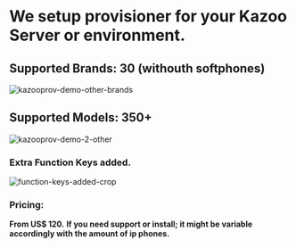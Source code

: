 # **We setup provisioner for your Kazoo Server or environment.**

## Supported Brands: 30 (withouth softphones)
![kazooprov-demo-other-brands](https://github.com/user-attachments/assets/0c4d05ac-7ae8-4a13-b2c5-db26dc83438b)

## Supported Models: 350+
![kazooprov-demo-2-other](https://github.com/user-attachments/assets/d5f3ecfa-49bd-4c22-b178-23a1afd2304a)

### Extra Function Keys added.
![function-keys-added-crop](https://github.com/user-attachments/assets/d934c47b-a870-422d-ab75-75cece29bef7)

### Pricing:
**From US$ 120.**
**If you need support or install; it might be variable accordingly with the amount of ip phones.**

